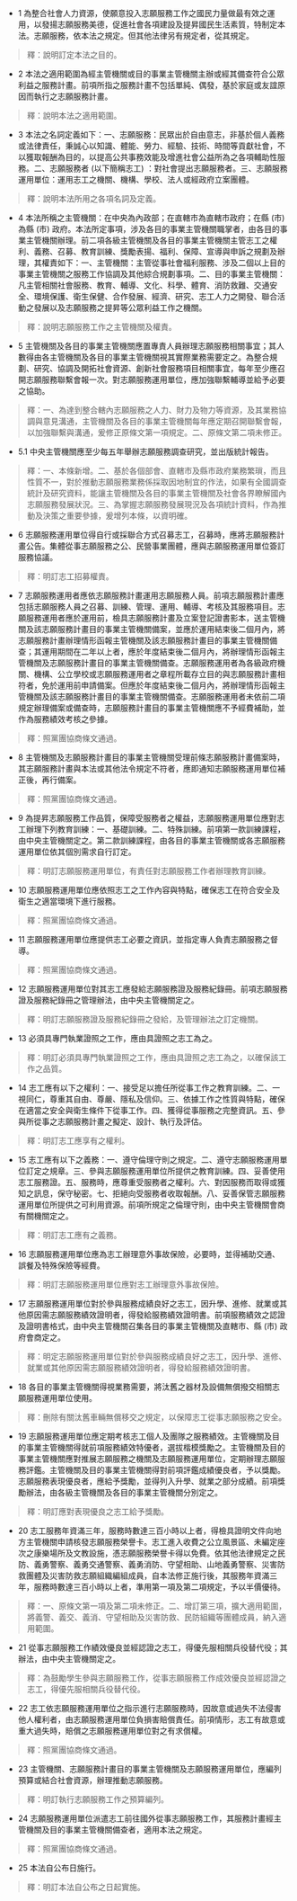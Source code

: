 * 1 為整合社會人力資源，使願意投入志願服務工作之國民力量做最有效之運用，以發揚志願服務美德，促進社會各項建設及提昇國民生活素質，特制定本法。志願服務，依本法之規定。但其他法律另有規定者，從其規定。

> 釋：說明訂定本法之目的。

* 2 本法之適用範圍為經主管機關或目的事業主管機關主辦或經其備查符合公眾利益之服務計畫。前項所指之服務計畫不包括單純、偶發，基於家庭或友誼原因而執行之志願服務計畫。

> 釋：說明本法之適用範圍。

* 3 本法之名詞定義如下：一、志願服務：民眾出於自由意志，非基於個人義務或法律責任，秉誠心以知識、體能、勞力、經驗、技術、時間等貢獻社會，不以獲取報酬為目的，以提高公共事務效能及增進社會公益所為之各項輔助性服務。二、志願服務者 (以下簡稱志工) ：對社會提出志願服務者。三、志願服務運用單位：運用志工之機關、機構、學校、法人或經政府立案團體。

> 釋：說明本法所用之各項名詞及定義。

* 4 本法所稱之主管機關：在中央為內政部；在直轄市為直轄市政府；在縣 (市) 為縣 (市) 政府。本法所定事項，涉及各目的事業主管機關職掌者，由各目的事業主管機關辦理。前二項各級主管機關及各目的事業主管機關主管志工之權利、義務、召募、教育訓練、獎勵表揚、福利、保障、宣導與申訴之規劃及辦理，其權責如下：一、主管機關：主管從事社會福利服務、涉及二個以上目的事業主管機關之服務工作協調及其他綜合規劃事項。二、目的事業主管機關：凡主管相關社會服務、教育、輔導、文化、科學、體育、消防救難、交通安全、環境保護、衛生保健、合作發展、經濟、研究、志工人力之開發、聯合活動之發展以及志願服務之提昇等公眾利益工作之機關。

> 釋：說明志願服務工作之主管機關及權責。

* 5 主管機關及各目的事業主管機關應置專責人員辦理志願服務相關事宜；其人數得由各主管機關及各目的事業主管機關視其實際業務需要定之。為整合規劃、研究、協調及開拓社會資源、創新社會服務項目相關事宜，每年至少應召開志願服務聯繫會報一次。對志願服務運用單位，應加強聯繫輔導並給予必要之協助。

> 釋：一、為達到整合轄內志願服務之人力、財力及物力等資源，及其業務協調與意見溝通，主管機關及各目的事業主管機關每年應定期召開聯繫會報，以加強聯繫與溝通，爰修正原條文第一項規定。二、原條文第二項未修正。

* 5.1 中央主管機關應至少每五年舉辦志願服務調查研究，並出版統計報告。

> 釋：一、本條新增。二、基於各個部會、直轄市及縣市政府業務繁瑣，而且性質不一，對於推動志願服務業務係採取因地制宜的作法，如果有全國調查統計及研究資料，能讓主管機關及各目的事業主管機關及社會各界瞭解國內志願服務發展狀況。三、為掌握志願服務發展現況及各項統計資料，作為推動及決策之重要參據，爰增列本條，以資明確。

* 6 志願服務運用單位得自行或採聯合方式召募志工，召募時，應將志願服務計畫公告。集體從事志願服務之公、民營事業團體，應與志願服務運用單位簽訂服務協議。

> 釋：明訂志工招募權責。

* 7 志願服務運用者應依志願服務計畫運用志願服務人員。前項志願服務計畫應包括志願服務人員之召募、訓練、管理、運用、輔導、考核及其服務項目。志願服務運用者應於運用前，檢具志願服務計畫及立案登記證書影本，送主管機關及該志願服務計畫目的事業主管機關備案，並應於運用結束後二個月內，將志願服務計畫辦理情形函報主管機關及該志願服務計畫目的事業主管機關備查；其運用期間在二年以上者，應於年度結束後二個月內，將辦理情形函報主管機關及志願服務計畫目的事業主管機關備查。志願服務運用者為各級政府機關、機構、公立學校或志願服務運用者之章程所載存立目的與志願服務計畫相符者，免於運用前申請備案。但應於年度結束後二個月內，將辦理情形函報主管機關及該志願服務計畫目的事業主管機關備查。志願服務運用者未依前二項規定辦理備案或備查時，志願服務計畫目的事業主管機關應不予經費補助，並作為服務績效考核之參據。

> 釋：照黨團協商條文通過。

* 8 主管機關及志願服務計畫目的事業主管機關受理前條志願服務計畫備案時，其志願服務計畫與本法或其他法令規定不符者，應即通知志願服務運用單位補正後，再行備案。

> 釋：照黨團協商條文通過。

* 9 為提昇志願服務工作品質，保障受服務者之權益，志願服務運用單位應對志工辦理下列教育訓練：一、基礎訓練。二、特殊訓練。前項第一款訓練課程，由中央主管機關定之。第二款訓練課程，由各目的事業主管機關或各志願服務運用單位依其個別需求自行訂定。

> 釋：明訂志願服務運用單位，有責任對志願服務工作者辦理教育訓練。

* 10 志願服務運用單位應依照志工之工作內容與特點，確保志工在符合安全及衛生之適當環境下進行服務。

> 釋：照黨團協商條文通過。

* 11 志願服務運用單位應提供志工必要之資訊，並指定專人負責志願服務之督導。

> 釋：照黨團協商條文通過。

* 12 志願服務運用單位對其志工應發給志願服務證及服務紀錄冊。前項志願服務證及服務紀錄冊之管理辦法，由中央主管機關定之。

> 釋：明訂志願服務證及服務紀錄冊之發給，及管理辦法之訂定機關。

* 13 必須具專門執業證照之工作，應由具證照之志工為之。

> 釋：明訂必須具專門執業證照之工作，應由具證照之志工為之，以確保該工作之品質。

* 14 志工應有以下之權利：一、接受足以擔任所從事工作之教育訓練。二、一視同仁，尊重其自由、尊嚴、隱私及信仰。三、依據工作之性質與特點，確保在適當之安全與衛生條件下從事工作。四、獲得從事服務之完整資訊。五、參與所從事之志願服務計畫之擬定、設計、執行及評估。

> 釋：明訂志工應享有之權利。

* 15 志工應有以下之義務：一、遵守倫理守則之規定。二、遵守志願服務運用單位訂定之規章。三、參與志願服務運用單位所提供之教育訓練。四、妥善使用志工服務證。五、服務時，應尊重受服務者之權利。六、對因服務而取得或獲知之訊息，保守秘密。七、拒絕向受服務者收取報酬。八、妥善保管志願服務運用單位所提供之可利用資源。前項所規定之倫理守則，由中央主管機關會商有關機關定之。

> 釋：明訂志工應有之義務。

* 16 志願服務運用單位應為志工辦理意外事故保險，必要時，並得補助交通、誤餐及特殊保險等經費。

> 釋：明訂志願服務運用單位應對志工辦理意外事故保險。

* 17 志願服務運用單位對於參與服務成績良好之志工，因升學、進修、就業或其他原因需志願服務績效證明者，得發給服務績效證明書。前項服務績效之認證及證明書格式，由中央主管機關召集各目的事業主管機關及直轄市、縣 (市) 政府會商定之。

> 釋：明定志願服務運用單位對於參與服務成績良好之志工，因升學、進修、就業或其他原因需志願服務績效證明者，得發給服務績效證明書。

* 18 各目的事業主管機關得視業務需要，將汰舊之器材及設備無償撥交相關志願服務運用單位使用。

> 釋：刪除有關汰舊車輛無償移交之規定，以保障志工從事志願服務之安全。

* 19 志願服務運用單位應定期考核志工個人及團隊之服務績效。主管機關及目的事業主管機關得就前項服務績效特優者，選拔楷模獎勵之。主管機關及目的事業主管機關應對推展志願服務之機關及志願服務運用單位，定期辦理志願服務評鑑。主管機關及目的事業主管機關得對前項評鑑成績優良者，予以獎勵。志願服務表現優良者，應給予獎勵，並得列入升學、就業之部分成績。前項獎勵辦法，由各級主管機關及各目的事業主管機關分別定之。

> 釋：明訂應對表現優良之志工給予獎勵。

* 20 志工服務年資滿三年，服務時數達三百小時以上者，得檢具證明文件向地方主管機關申請核發志願服務榮譽卡。志工進入收費之公立風景區、未編定座次之康樂場所及文教設施，憑志願服務榮譽卡得以免費。依其他法律規定之民防、義勇警察、義勇交通警察、義勇消防、守望相助、山地義勇警察、災害防救團體及災害防救志願組織編組成員，自本法修正施行後，其服務年資滿三年，服務時數達三百小時以上者，準用第一項及第二項規定，予以半價優待。

> 釋：一、原條文第一項及第二項未修正。二、增訂第三項，擴大適用範圍，將義警、義交、義消、守望相助及災害防救、民防組織等團體成員，納入適用範圍。

* 21 從事志願服務工作績效優良並經認證之志工，得優先服相關兵役替代役；其辦法，由中央主管機關定之。

> 釋：為鼓勵學生參與志願服務工作，從事志願服務工作成效優良並經認證之志工，得優先服相關兵役替代役。

* 22 志工依志願服務運用單位之指示進行志願服務時，因故意或過失不法侵害他人權利者，由志願服務運用單位負損害賠償責任。前項情形，志工有故意或重大過失時，賠償之志願服務運用單位對之有求償權。

> 釋：照黨團協商條文通過。

* 23 主管機關、志願服務計畫目的事業主管機關及志願服務運用單位，應編列預算或結合社會資源，辦理推動志願服務。

> 釋：明訂執行志願服務工作之預算編列。

* 24 志願服務運用單位派遣志工前往國外從事志願服務工作，其服務計畫經主管機關及目的事業主管機關備查者，適用本法之規定。

> 釋：照黨團協商條文通過。

* 25 本法自公布日施行。

> 釋：明訂本法自公布之日起實施。

